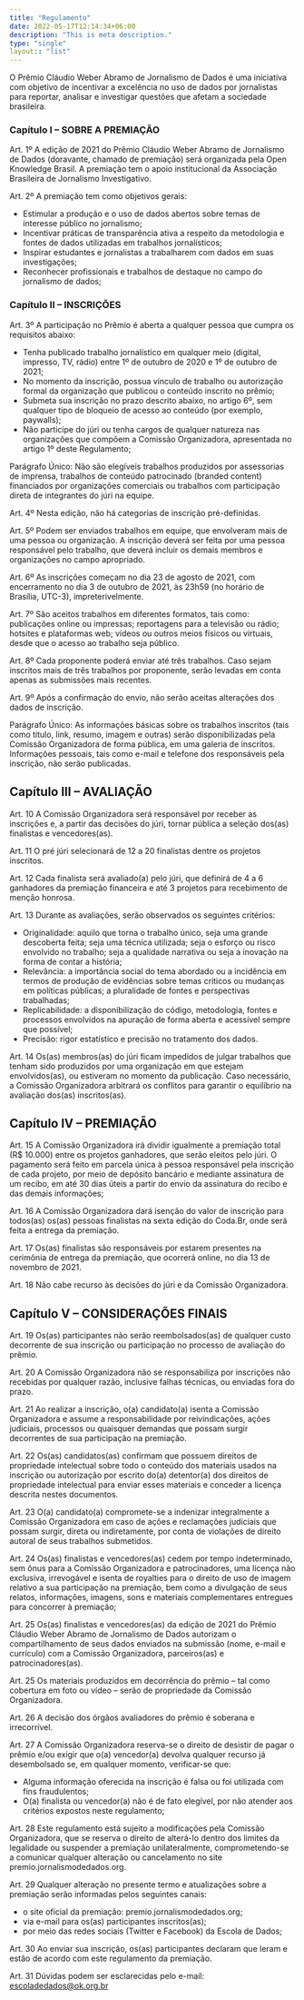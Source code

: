 ```yaml
---
title: "Regulamento"
date: 2022-05-17T12:14:34+06:00
description: "This is meta description."
type: "single"
layout:: "list"
---
```


O Prêmio Cláudio Weber Abramo de Jornalismo de Dados é uma iniciativa com objetivo de incentivar a excelência no uso de dados por jornalistas para reportar, analisar e investigar questões que afetam a sociedade brasileira.

### Capítulo I – SOBRE A PREMIAÇÃO

Art. 1º A edição de 2021 do Prêmio Cláudio Weber Abramo de Jornalismo de Dados (doravante, chamado de premiação) será organizada pela Open Knowledge Brasil. A premiação tem o apoio institucional da Associação Brasileira de Jornalismo Investigativo. 

Art. 2º A premiação tem como objetivos gerais:

- Estimular a produção e o uso de dados abertos sobre temas de interesse público no jornalismo;
- Incentivar práticas de transparência ativa a respeito da metodologia e fontes de dados utilizadas em trabalhos jornalísticos;
- Inspirar estudantes e jornalistas a trabalharem com dados em suas investigações;
- Reconhecer profissionais e trabalhos de destaque no campo do jornalismo de dados;
  
### Capítulo II – INSCRIÇÕES

Art. 3º A participação no Prêmio é aberta a qualquer pessoa que cumpra os requisitos abaixo:

* Tenha publicado trabalho jornalístico em qualquer meio (digital, impresso, TV, rádio) entre 1º de outubro de 2020 e 1º de outubro de 2021;
* No momento da inscrição, possua vínculo de trabalho ou autorização formal da organização que publicou o conteúdo inscrito no prêmio;
* Submeta sua inscrição no prazo descrito abaixo, no artigo 6º, sem qualquer tipo de bloqueio de acesso ao conteúdo (por exemplo, paywalls);
* Não participe do júri ou tenha cargos de qualquer natureza nas organizações que compõem a Comissão Organizadora, apresentada no artigo 1º deste Regulamento;
  
Parágrafo Único: Não são elegíveis trabalhos produzidos por assessorias de imprensa, trabalhos de conteúdo patrocinado (branded content) financiados por organizações comerciais ou trabalhos com participação direta de integrantes do júri na equipe.

Art. 4º Nesta edição, não há categorias de inscrição pré-definidas.

Art. 5º Podem ser enviados trabalhos em equipe, que envolveram mais de uma pessoa ou organização. A inscrição deverá ser feita por uma pessoa responsável pelo trabalho, que deverá incluir os demais membros e organizações no campo apropriado.

Art. 6º As inscrições começam no dia 23 de agosto de 2021, com encerramento no dia 3 de outubro de 2021, às 23h59 (no horário de Brasília, UTC-3), impreterivelmente.

Art. 7º São aceitos trabalhos em diferentes formatos, tais como: publicações online ou impressas; reportagens para a televisão ou rádio; hotsites e plataformas web; vídeos ou outros meios físicos ou virtuais, desde que o acesso ao trabalho seja público.

Art. 8º Cada proponente poderá enviar até três trabalhos. Caso sejam inscritos mais de três trabalhos por proponente, serão levadas em conta apenas as submissões mais recentes.

Art. 9º Após a confirmação do envio, não serão aceitas alterações dos dados de inscrição.

Parágrafo Único: As informações básicas sobre os trabalhos inscritos (tais como título, link, resumo, imagem e outras) serão disponibilizadas pela Comissão Organizadora de forma pública, em uma galeria de inscritos. Informações pessoais, tais como e-mail e telefone dos responsáveis pela inscrição, não serão publicadas. 

## Capítulo III – AVALIAÇÃO

Art. 10 A Comissão Organizadora será responsável por receber as inscrições e, a partir das decisões do júri, tornar pública a seleção dos(as) finalistas e vencedores(as).

Art. 11 O pré júri selecionará de 12 a 20 finalistas dentre os projetos inscritos.

Art. 12 Cada finalista será avaliado(a) pelo júri, que definirá de 4 a 6 ganhadores da premiação financeira e até 3 projetos para recebimento de menção honrosa.

Art. 13 Durante as avaliações, serão observados os seguintes critérios:

* Originalidade: aquilo que torna o trabalho único, seja uma grande descoberta feita; seja uma técnica utilizada; seja o esforço ou risco envolvido no trabalho; seja a qualidade narrativa ou seja a inovação na forma de contar a história;
* Relevância: a importância social do tema abordado ou a incidência em termos de produção de evidências sobre temas críticos ou mudanças em políticas públicas; a pluralidade de fontes e perspectivas trabalhadas;
* Replicabilidade: a disponibilização do código, metodologia, fontes e processos envolvidos na apuração de forma aberta e acessível sempre que possível;
* Precisão: rigor estatístico e precisão no tratamento dos dados.

Art. 14 Os(as) membros(as) do júri ficam impedidos de julgar trabalhos que tenham sido produzidos por uma organização em que estejam envolvidos(as), ou estiveram no momento da publicação. Caso necessário, a Comissão Organizadora arbitrará os conflitos para garantir o equilíbrio na avaliação dos(as) inscritos(as).

## Capítulo IV – PREMIAÇÃO

Art. 15 A Comissão Organizadora irá dividir igualmente a premiação total (R$ 10.000) entre os projetos ganhadores, que serão eleitos pelo júri. O pagamento será feito em parcela única à pessoa responsável pela inscrição de cada projeto, por meio de depósito bancário e mediante assinatura de um recibo, em até 30 dias úteis a partir do envio da assinatura do recibo e das demais informações;

Art. 16 A Comissão Organizadora dará isenção do valor de inscrição para todos(as) os(as) pessoas finalistas na sexta edição do Coda.Br, onde será feita a entrega da premiação.

Art. 17 Os(as) finalistas são responsáveis por estarem presentes na cerimônia de entrega da premiação, que ocorrerá online, no dia 13 de novembro de 2021.

Art. 18 Não cabe recurso às decisões do júri e da Comissão Organizadora.

## Capítulo V – CONSIDERAÇÕES FINAIS

Art. 19 Os(as) participantes não serão reembolsados(as) de qualquer custo decorrente de sua inscrição ou participação no processo de avaliação do prêmio.

Art. 20 A Comissão Organizadora não se responsabiliza por inscrições não recebidas por qualquer razão, inclusive falhas técnicas, ou enviadas fora do prazo.

Art. 21 Ao realizar a inscrição, o(a) candidato(a) isenta a Comissão Organizadora e assume a responsabilidade por reivindicações, ações judiciais, processos ou quaisquer demandas que possam surgir decorrentes de sua participação na premiação.

Art. 22 Os(as) candidatos(as) confirmam que possuem direitos de propriedade intelectual sobre todo o conteúdo dos materiais usados na inscrição ou autorização por escrito do(a) detentor(a) dos direitos de propriedade intelectual para enviar esses materiais e conceder a licença descrita nestes documentos.

Art. 23 O(a) candidato(a) compromete-se a indenizar integralmente a Comissão Organizadora em caso de ações e reclamações judiciais que possam surgir, direta ou indiretamente, por conta de violações de direito autoral de seus trabalhos submetidos.

Art. 24 Os(as) finalistas e vencedores(as) cedem por tempo indeterminado, sem ônus para a Comissão Organizadora e patrocinadores, uma licença não exclusiva, irrevogável e isenta de royalties para o direito de uso de imagem relativo a sua participação na premiação, bem como a divulgação de seus relatos, informações, imagens, sons e materiais complementares entregues para concorrer à premiação;

Art. 25 Os(as) finalistas e vencedores(as) da edição de 2021 do Prêmio Cláudio Weber Abramo de Jornalismo de Dados autorizam o compartilhamento de seus dados enviados na submissão (nome, e-mail e currículo) com a Comissão Organizadora, parceiros(as) e patrocinadores(as).

Art. 25 Os materiais produzidos em decorrência do prêmio – tal como cobertura em foto ou vídeo – serão de propriedade da Comissão Organizadora.

Art. 26 A decisão dos órgãos avaliadores do prêmio é soberana e irrecorrível.

Art. 27 A Comissão Organizadora reserva-se o direito de desistir de pagar o prêmio e/ou exigir que o(a) vencedor(a) devolva qualquer recurso já desembolsado se, em qualquer momento, verificar-se que:

* Alguma informação oferecida na inscrição é falsa ou foi utilizada com fins fraudulentos;
* O(a) finalista ou vencedor(a) não é de fato elegível, por não atender aos critérios expostos neste regulamento;
  
Art. 28 Este regulamento está sujeito a modificações pela Comissão Organizadora, que se reserva o direito de alterá-lo dentro dos limites da legalidade ou suspender a premiação unilateralmente, comprometendo-se a comunicar qualquer alteração ou cancelamento no site premio.jornalismodedados.org.

Art. 29 Qualquer alteração no presente termo e atualizações sobre a premiação serão informadas pelos seguintes canais:

* o site oficial da premiação: premio.jornalismodedados.org;
* via e-mail para os(as) participantes inscritos(as);
* por meio das redes sociais (Twitter e Facebook) da Escola de Dados;

Art. 30 Ao enviar sua inscrição, os(as) participantes declaram que leram e estão de acordo com este regulamento da premiação.

Art. 31 Dúvidas podem ser esclarecidas pelo e-mail: escoladedados@ok.org.br